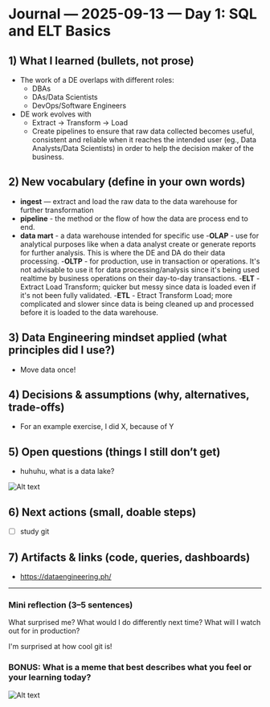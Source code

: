 # Journal — 2025-09-13 — Day 1: SQL and ELT Basics

## 1) What I learned (bullets, not prose)
- The work of a DE overlaps with different roles:
  * DBAs
  * DAs/Data Scientists
  * DevOps/Software Engineers
- DE work evolves with
    * Extract -> Transform -> Load
    * Create pipelines to ensure that raw data collected becomes useful, consistent and reliable when it reaches the intended user (eg., Data Analysts/Data Scientists) in order to help the decision maker of the business.

## 2) New vocabulary (define in your own words)
- **ingest** — extract and load the raw data to the data warehouse for further transformation
- **pipeline** - the method or the flow of how the data are process end to end.  
- **data mart** - a data warehouse intended for specific use
-**OLAP** - use for analytical purposes like when a data analyst create or generate reports for further analysis. This is where the DE and DA do their data processing.
-**OLTP** - for production, use in transaction or operations. It's not advisable to use it for data processing/analysis since it's being used realtime by business operations on their day-to-day transactions.
-**ELT** - Extract Load Transform; quicker but messy since data is loaded even if it's not been fully validated.
-**ETL** - Etract Transform Load; more complicated and slower since data is being cleaned up and processed before it is loaded to the data warehouse.


## 3) Data Engineering mindset applied (what principles did I use?)
- Move data once!

## 4) Decisions & assumptions (why, alternatives, trade-offs)
- For an example exercise, I did X, because of Y

## 5) Open questions (things I still don’t get)
- huhuhu, what is a data lake?

![Alt text](../assets/what.jpg "what is this?")

## 6) Next actions (small, doable steps)
- [ ] study git

## 7) Artifacts & links (code, queries, dashboards)
- https://dataengineering.ph/

---

### Mini reflection (3–5 sentences)
What surprised me? What would I do differently next time? What will I watch out for in production?

I'm surprised at how cool git is!


### BONUS: What is a meme that best describes what you feel or your learning today?

![Alt text](../assets/meme.png "what is a data engineer?")